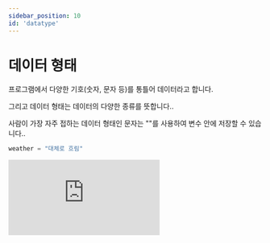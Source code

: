 ```yaml
---
sidebar_position: 10
id: 'datatype'
---
```


# 데이터 형태

프로그램에서 다양한 기호(숫자, 문자 등)를 통틀어 데이터라고 합니다.

그리고 데이터 형태는 데이터의 다양한 종류를 뜻합니다..

사람이 가장 자주 접하는 데이터 형태인 문자는 ""를 사용하여 변수 안에 저장할 수 있습니다..

```py
weather = "대체로 흐림"
```

<iframe src="https://www.youtube.com/embed/DDrOcpflWDc" title="YouTube video player" frameBorder="0" allow="accelerometer; autoplay; clipboard-write; encrypted-media; gyroscope; picture-in-picture" />

## 데이터 형태 찾기

저희는 파이썬에서 `type()` 함수를 사용하여 변수의 데이터 형태를 알 수 있습니다.

```py
print(type("안녕"))
```

`<class 'str'>`는 "안녕"이 `str` 데이터 변수(`str`은 문자입니다)라는 것을 알려줍니다.

<iframe title="Python Playground" src="https://trinket.io/embed/python/1068ac5668" height="400" />

## 데이터 형태 확인

`isinstance()`는 변수의 데이터 형태를 확인해주는 함수입니다.

첫 번째에 변수 이름을 넣고 두 번째에는 데이터 형태 이름을 넣습니다. 이 코드를 실행하면 `True` 또는 `False`가 출력됩니다.

<iframe title="Python Playground" src="https://trinket.io/embed/python/437398710e" height="400" />

위의 예시에서는 `weather` 변수가 `str`인지 알려주는 프로그램을 만들었습니다.

`isinstance(변수, 변수 형태)`의 형태를 가지고 있습니다.

위의 예시는 `True`를 출력합니다. 그 이유는 `sunny`가 문자(`str`)이기 때문입니다.
